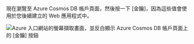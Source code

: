   現在瀏覽至 Azure Cosmos DB 帳戶頁面，然後按一下 [金鑰]，因為這些值會使用於您後續建立的 Web 應用程式中。

![Azure 入口網站的螢幕擷取畫面，並反白顯示 Azure Cosmos DB 帳戶頁面上的 [金鑰] 按鈕](./media/cosmos-db-keys/keys.png)

